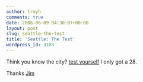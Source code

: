 ```yaml
---
author: troyh
comments: true
date: 2006-06-09 04:30:07+00:00
layout: post
slug: seattle-the-test
title: 'Seattle: The Test'
wordpress_id: 3183
---
```


Think you know the city? [test yourself](http://seattletimes.nwsource.com/news/lifestyles/links/triviaquizzes.html) I only got a 28.

Thanks [Jim](http://nottheeternaltao.blogspot.com/)
